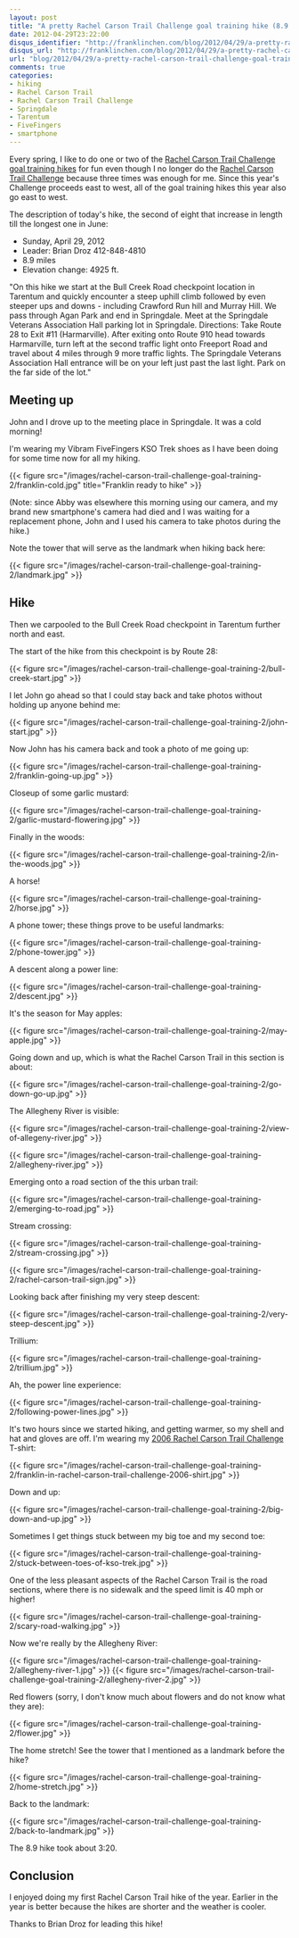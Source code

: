 ```yaml
---
layout: post
title: "A pretty Rachel Carson Trail Challenge goal training hike (8.9 miles)"
date: 2012-04-29T23:22:00
disqus_identifier: "http://franklinchen.com/blog/2012/04/29/a-pretty-rachel-carson-trail-challenge-goal-training-hike/"
disqus_url: "http://franklinchen.com/blog/2012/04/29/a-pretty-rachel-carson-trail-challenge-goal-training-hike/"
url: "blog/2012/04/29/a-pretty-rachel-carson-trail-challenge-goal-training-hike/"
comments: true
categories:
- hiking
- Rachel Carson Trail
- Rachel Carson Trail Challenge
- Springdale
- Tarentum
- FiveFingers
- smartphone
---
```

Every spring, I like to do one or two of the [Rachel Carson Trail Challenge goal training hikes](http://www.rachelcarsontrails.org/rct/challenge/rctc12/goaltraining) for fun even though I no longer do the [Rachel Carson Trail Challenge](http://www.rachelcarsontrails.org/rct/challenge/) because three times was enough for me. Since this year's Challenge proceeds east to west, all of the goal training hikes this year also go east to west.

The description of today's hike, the second of eight that increase in length till the longest one in June:

- Sunday, April 29, 2012
- Leader: Brian Droz 412-848-4810
- 8.9 miles
- Elevation change: 4925 ft.

"On this hike we start at the Bull Creek Road checkpoint location in Tarentum and quickly encounter a steep uphill climb followed by even steeper ups and downs - including Crawford Run hill and Murray Hill. We pass through Agan Park and end in Springdale. Meet at the Springdale Veterans Association Hall parking lot in Springdale. Directions: Take Route 28 to Exit #11 (Harmarville). After exiting onto Route 910 head towards Harmarville, turn left at the second traffic light onto Freeport Road and travel about 4 miles through 9 more traffic lights. The Springdale Veterans Association Hall entrance will be on your left just past the last light. Park on the far side of the lot."

<!--more-->

## Meeting up

John and I drove up to the meeting place in Springdale. It was a cold morning!

I'm wearing my Vibram FiveFingers KSO Trek shoes as I have been doing for some time now for all my hiking.

{{< figure src="/images/rachel-carson-trail-challenge-goal-training-2/franklin-cold.jpg" title="Franklin ready to hike" >}}

(Note: since Abby was elsewhere this morning using our camera, and my brand new smartphone's camera had died and I was waiting for a replacement phone, John and I used his camera to take photos during the hike.)

Note the tower that will serve as the landmark when hiking back here:

{{< figure src="/images/rachel-carson-trail-challenge-goal-training-2/landmark.jpg" >}}

## Hike

Then we carpooled to the Bull Creek Road checkpoint in Tarentum further north and east.

The start of the hike from this checkpoint is by Route 28:

{{< figure src="/images/rachel-carson-trail-challenge-goal-training-2/bull-creek-start.jpg" >}}

I let John go ahead so that I could stay back and take photos without holding up anyone behind me:

{{< figure src="/images/rachel-carson-trail-challenge-goal-training-2/john-start.jpg" >}}

Now John has his camera back and took a photo of me going up:

{{< figure src="/images/rachel-carson-trail-challenge-goal-training-2/franklin-going-up.jpg" >}}

Closeup of some garlic mustard:

{{< figure src="/images/rachel-carson-trail-challenge-goal-training-2/garlic-mustard-flowering.jpg" >}}

Finally in the woods:

{{< figure src="/images/rachel-carson-trail-challenge-goal-training-2/in-the-woods.jpg" >}}

A horse!

{{< figure src="/images/rachel-carson-trail-challenge-goal-training-2/horse.jpg" >}}

A phone tower; these things prove to be useful landmarks:

{{< figure src="/images/rachel-carson-trail-challenge-goal-training-2/phone-tower.jpg" >}}

A descent along a power line:

{{< figure src="/images/rachel-carson-trail-challenge-goal-training-2/descent.jpg" >}}

It's the season for May apples:

{{< figure src="/images/rachel-carson-trail-challenge-goal-training-2/may-apple.jpg" >}}

Going down and up, which is what the Rachel Carson Trail in this section is about:

{{< figure src="/images/rachel-carson-trail-challenge-goal-training-2/go-down-go-up.jpg" >}}

The Allegheny River is visible:

{{< figure src="/images/rachel-carson-trail-challenge-goal-training-2/view-of-allegeny-river.jpg" >}}

{{< figure src="/images/rachel-carson-trail-challenge-goal-training-2/allegheny-river.jpg" >}}

Emerging onto a road section of the this urban trail:

{{< figure src="/images/rachel-carson-trail-challenge-goal-training-2/emerging-to-road.jpg" >}}

Stream crossing:

{{< figure src="/images/rachel-carson-trail-challenge-goal-training-2/stream-crossing.jpg" >}}

{{< figure src="/images/rachel-carson-trail-challenge-goal-training-2/rachel-carson-trail-sign.jpg" >}}

Looking back after finishing my very steep descent:

{{< figure src="/images/rachel-carson-trail-challenge-goal-training-2/very-steep-descent.jpg" >}}

Trillium:

{{< figure src="/images/rachel-carson-trail-challenge-goal-training-2/trillium.jpg" >}}

Ah, the power line experience:

{{< figure src="/images/rachel-carson-trail-challenge-goal-training-2/following-power-lines.jpg" >}}

It's two hours since we started hiking, and getting warmer, so my shell and hat and gloves are off. I'm wearing my [2006 Rachel Carson Trail Challenge](http://www.rachelcarsontrails.org/rct/challenge/rctc06) T-shirt:

{{< figure src="/images/rachel-carson-trail-challenge-goal-training-2/franklin-in-rachel-carson-trail-challenge-2006-shirt.jpg" >}}

Down and up:

{{< figure src="/images/rachel-carson-trail-challenge-goal-training-2/big-down-and-up.jpg" >}}

Sometimes I get things stuck between my big toe and my second toe:

{{< figure src="/images/rachel-carson-trail-challenge-goal-training-2/stuck-between-toes-of-kso-trek.jpg" >}}

One of the less pleasant aspects of the Rachel Carson Trail is the road sections, where there is no sidewalk and the speed limit is 40 mph or higher!

{{< figure src="/images/rachel-carson-trail-challenge-goal-training-2/scary-road-walking.jpg" >}}

Now we're really by the Allegheny River:

{{< figure src="/images/rachel-carson-trail-challenge-goal-training-2/allegheny-river-1.jpg" >}}
{{< figure src="/images/rachel-carson-trail-challenge-goal-training-2/allegheny-river-2.jpg" >}}

Red flowers (sorry, I don't know much about flowers and do not know what they are):

{{< figure src="/images/rachel-carson-trail-challenge-goal-training-2/flower.jpg" >}}

The home stretch! See the tower that I mentioned as a landmark before the hike?

{{< figure src="/images/rachel-carson-trail-challenge-goal-training-2/home-stretch.jpg" >}}

Back to the landmark:

{{< figure src="/images/rachel-carson-trail-challenge-goal-training-2/back-to-landmark.jpg" >}}

The 8.9 hike took about 3:20.

## Conclusion

I enjoyed doing my first Rachel Carson Trail hike of the year. Earlier in the year is better because the hikes are shorter and the weather is cooler.

Thanks to Brian Droz for leading this hike!

